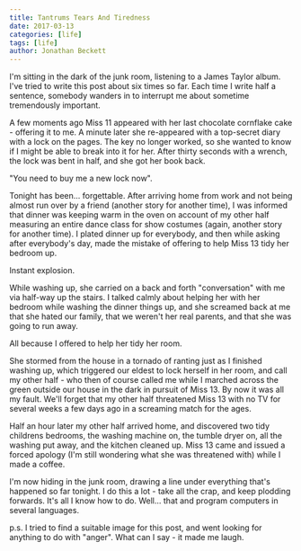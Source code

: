 ```yaml
---
title: Tantrums Tears And Tiredness
date: 2017-03-13
categories: [life]
tags: [life]
author: Jonathan Beckett
---
```


I'm sitting in the dark of the junk room, listening to a James Taylor album. I've tried to write this post about six times so far. Each time I write half a sentence, somebody wanders in to interrupt me about sometime tremendously important.

A few moments ago Miss 11 appeared with her last chocolate cornflake cake - offering it to me. A minute later she re-appeared with a top-secret diary with a lock on the pages. The key no longer worked, so she wanted to know if I might be able to break into it for her. After thirty seconds with a wrench, the lock was bent in half, and she got her book back.

"You need to buy me a new lock now".

Tonight has been... forgettable. After arriving home from work and not being almost run over by a friend (another story for another time), I was informed that dinner was keeping warm in the oven on account of my other half measuring an entire dance class for show costumes (again, another story for another time). I plated dinner up for everybody, and then while asking after everybody's day, made the mistake of offering to help Miss 13 tidy her bedroom up.

Instant explosion.

While washing up, she carried on a back and forth "conversation" with me via half-way up the stairs. I talked calmly about helping her with her bedroom while washing the dinner things up, and she screamed back at me that she hated our family, that we weren't her real parents, and that she was going to run away.

All because I offered to help her tidy her room.

She stormed from the house in a tornado of ranting just as I finished washing up, which triggered our eldest to lock herself in her room, and call my other half - who then of course called me while I marched across the green outside our house in the dark in pursuit of Miss 13. By now it was all my fault. We'll forget that my other half threatened Miss 13 with no TV for several weeks a few days ago in a screaming match for the ages.

Half an hour later my other half arrived home, and discovered two tidy childrens bedrooms, the washing machine on, the tumble dryer on, all the washing put away, and the kitchen cleaned up. Miss 13 came and issued a forced apology (I'm still wondering what she was threatened with) while I made a coffee.

I'm now hiding in the junk room, drawing a line under everything that's happened so far tonight. I do this a lot - take all the crap, and keep plodding forwards. It's all I know how to do. Well... that and program computers in several languages.

p.s. I tried to find a suitable image for this post, and went looking for anything to do with "anger". What can I say - it made me laugh.